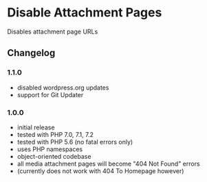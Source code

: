 # Disable Attachment Pages

Disables attachment page URLs

## Changelog

### 1.1.0
- disabled wordpress.org updates
- support for Git Updater

### 1.0.0
- initial release
- tested with PHP 7.0, 7.1, 7.2
- tested with PHP 5.6 (no fatal errors only)
- uses PHP namespaces
- object-oriented codebase
- all media attachment pages will become "404 Not Found" errors
- (currently does not work with 404 To Homepage however)
